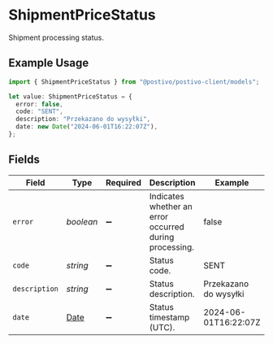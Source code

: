 # ShipmentPriceStatus

Shipment processing status.

## Example Usage

```typescript
import { ShipmentPriceStatus } from "@postivo/postivo-client/models";

let value: ShipmentPriceStatus = {
  error: false,
  code: "SENT",
  description: "Przekazano do wysyłki",
  date: new Date("2024-06-01T16:22:07Z"),
};
```

## Fields

| Field                                                                                         | Type                                                                                          | Required                                                                                      | Description                                                                                   | Example                                                                                       |
| --------------------------------------------------------------------------------------------- | --------------------------------------------------------------------------------------------- | --------------------------------------------------------------------------------------------- | --------------------------------------------------------------------------------------------- | --------------------------------------------------------------------------------------------- |
| `error`                                                                                       | *boolean*                                                                                     | :heavy_minus_sign:                                                                            | Indicates whether an error occurred during processing.                                        | false                                                                                         |
| `code`                                                                                        | *string*                                                                                      | :heavy_minus_sign:                                                                            | Status code.                                                                                  | SENT                                                                                          |
| `description`                                                                                 | *string*                                                                                      | :heavy_minus_sign:                                                                            | Status description.                                                                           | Przekazano do wysyłki                                                                         |
| `date`                                                                                        | [Date](https://developer.mozilla.org/en-US/docs/Web/JavaScript/Reference/Global_Objects/Date) | :heavy_minus_sign:                                                                            | Status timestamp (UTC).                                                                       | 2024-06-01T16:22:07Z                                                                          |